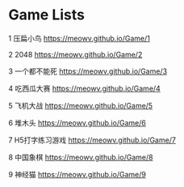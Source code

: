 # Game Lists

1	压扁小鸟 https://meowv.github.io/Game/1

2	2048 https://meowv.github.io/Game/2

3	一个都不能死 https://meowv.github.io/Game/3

4	吃西瓜大赛 https://meowv.github.io/Game/4

5	飞机大战 https://meowv.github.io/Game/5

6	堆木头 https://meowv.github.io/Game/6

7	H5打字练习游戏 https://meowv.github.io/Game/7

8	中国象棋 https://meowv.github.io/Game/8

9	神经猫 https://meowv.github.io/Game/9

